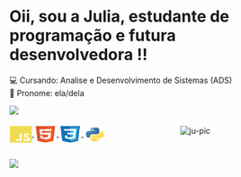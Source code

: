 # Oii, sou a Julia, estudante de programação e futura desenvolvedora !!

💻 Cursando: Analise e Desenvolvimento de Sistemas (ADS) <br>
🎃 Pronome: ela/dela 

<div align="left">
  <a href="https://github.com/JuhCarol">
  <img height="170em" src="https://github-readme-stats.vercel.app/api?username=JuhCarol&show_icons=true&theme=dracula&include_all_commits=true&count_private=true"/>
    
  <div style="display: inline_block"><br>
  <img align="center" alt="Js" height="30" width="40" src="https://raw.githubusercontent.com/devicons/devicon/master/icons/javascript/javascript-plain.svg">
  <img align="center" alt="HTML" height="30" width="40" src="https://raw.githubusercontent.com/devicons/devicon/master/icons/html5/html5-original.svg">
  <img align="center" alt="CSS" height="30" width="40" src="https://raw.githubusercontent.com/devicons/devicon/master/icons/css3/css3-original.svg">
  <img align="center" alt="Python" height="30" width="40" src="https://raw.githubusercontent.com/devicons/devicon/master/icons/python/python-original.svg">
  <img align="right" alt="ju-pic" height= "200" width="200" src="https://cdn.discordapp.com/attachments/606643517607116830/941743941756272690/Webp.net-gifmaker.gif">
</div>
  
  ##
  
  <div>
  <a href="https://www.linkedin.com/in/julia-carolina-torres-e-silva-aab45b1b7/" target="_blank"><img src="https://img.shields.io/badge/-LinkedIn-%230077B5?style=for-the-badge&logo=linkedin&logoColor=white" target="_blank"></a> 
  </div> 
